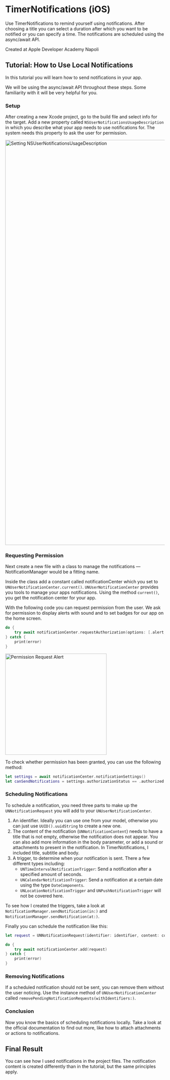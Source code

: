# TimerNotifications (iOS)

Use TimerNotifications to remind yourself using notifications. After choosing a title you can select a duration after which you want to be notified or you can specify a time. The notifications are scheduled using the async/await API.

Created at Apple Developer Academy Napoli


## Tutorial: How to Use Local Notifications

In this tutorial you will learn how to send notifications in your app.

We will be using the async/await API throughout these steps. Some familiarity with it will be very helpful for you.

### Setup

After creating a new Xcode project, go to the build file and select info for the target. Add a new property called `NSUserNotificationsUsageDescription` in which you describe what your app needs to use notifications for. The system needs this property to ask the user for permission.

<img width="1280" alt="Setting NSUserNotificationsUsageDescription" src="https://user-images.githubusercontent.com/57409167/161842258-2f5a2957-7232-4ed0-a322-818e5891a377.png">

### Requesting Permission

Next create a new file with a class to manage the notifications — NotificationManager would be a fitting name. 

Inside the class add a constant called notificationCenter which you set to `UNUserNotificationCenter.current()`. `UNUserNotificationCenter` provides you tools to manage your apps notifications. Using the method `current()`, you get the notification center for your app.

With the following code you can request permission from the user. We ask for permission to display alerts with sound and to set badges for our app on the home screen.

```swift
do {
	try await notificationCenter.requestAuthorization(options: [.alert, .badge, .sound])
} catch {
	print(error)
}
```

<img width="320" alt="Permission Request Alert" src="https://user-images.githubusercontent.com/57409167/161842442-924a1608-52ba-430c-bfaa-a79f41f80587.png">

To check whether permission has been granted, you can use the following method:

```swift
let settings = await notificationCenter.notificationSettings()
let canSendNotifications = settings.authorizationStatus == .authorized
```

### Scheduling Notifications

To schedule a notification, you need three parts to make up the `UNNotificationRequest` you will add to your `UNUserNotificationCenter`.

1. An identifier. Ideally you can use one from your model, otherwise you can just use `UUID().uuidString` to create a new one.
2. The content of the notification (`UNNotificationContent`) needs to have a title that is not empty, otherwise the notification does not appear. You can also add more information in the body parameter, or add a sound or attachments to present in the notification. In TimerNotifications, I included title, subtitle and body.
3. A trigger, to determine when your notification is sent. There a few different types including:
    - `UNTimeIntervalNotificationTrigger`: Send a notification after a specified amount of seconds.
    - `UNCalendarNotificationTrigger`: Send a notification at a certain date using the type `DateComponents`.
    - `UNLocationNotificationTrigger` and `UNPushNotificationTrigger` will not be covered here.

To see how I created the triggers, take a look at `NotificationManager.sendNotification(in:)` and `NotificationManager.sendNotification(at:)`.

Finally you can schedule the notification like this:

```swift
let request = UNNotificationRequest(identifier: identifier, content: content, trigger: trigger)

do {
	try await notificationCenter.add(request)
} catch {
	print(error)
}
```

### Removing Notifications

If a scheduled notification should not be sent, you can remove them without the user noticing. Use the instance method of `UNUserNotificationCenter` called `removePendingNotificationRequests(withIdentifiers:)`.

### Conclusion

Now you know the basics of scheduling notifications locally. Take a look at the official documentation to find out more, like how to attach attachments or actions to notifications.

## Final Result

You can see how I used notifications in the project files. The notification content is created differently than in the tutorial, but the same principles apply.
